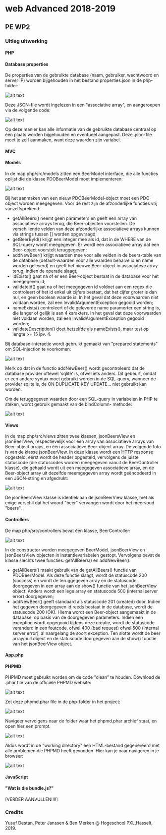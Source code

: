 # web Advanced 2018-2019
## PE WP2

### Uitleg uitwerking

#### PHP
#### Database properties

De properties van de gebruikte database (naam, gebruiker,
wachtwoord en server IP) worden bijgehouden in het bestand
properties.json in de php-folder:

![alt text][img_propertiesJson]

Deze JSON-file wordt ingelezen in een "associative array", en aangeroepen via de volgende code:

![alt text][img_propertiesJsonCode]

Op deze manier kan alle informatie van de gebruikte database centraal op één plaats worden
bijgehouden en eventueel aangepast. Deze .json-file moet je zelf aanmaken, want deze waarden zijn
variabel. 

#### MVC
#### Models

In de map php/src/models zitten een BeerModel interface, die alle functies oplijst die de klasse PDOBeerModel moet
implementeren:

![alt text][img_beermodelinterface]

Bij het aanmaken van een nieuw PDOBeerModel-object moet een PDO-object worden meegegeven. Voor de rest zijn de 
afzonderlijke functies vrij vanzelfsprekend:

- getAllBeers() neemt geen parameters en geeft een array van associatieve arrays terug, die Beer-objecten voorstellen.
De verschillende velden van deze afzonderlijke associatieve arrays kunnen via strings tussen [] worden opgevraagd;
- getBeerById() krijgt een integer mee als id, dat in de WHERE van de SQL-query wordt meegegeven. Er wordt een
associatieve array dat een Beer-object voorstelt teruggegeven;
- addNewBeer() krijgt waarden mee voor alle velden in de beers-table van de database (default-waarden voor alle waarden
behalve id en name worden geleverd) en geeft het nieuwe Beer-object in associateve array terug, indien de operatie 
slaagt;
- idExists() gaat na of er een Beer-object bestaat in de database voor het meegegeven id;
- validateId() gaat na of het meegegeven id voldoet aan een regex die controleert of het id enkel uit cijfers bestaat,
dat het cijfer groter is dan nul, en geen boolean waarde is. In het geval dat deze voorwaarden niet voldaan worden, zal
een InvalidArgumentException gegooid worden;
- nameExists() controleert of de geleverde name paramerter een string is, die langer of gelijk is aan 4 karakters.
In het geval dat deze voorwaarden niet voldaan worden, zal een InvalidArgumentException gegooid worden;
- validateDescription() doet hetzelfde als nameExists(), maar test op lengte >= 15 ipv. 4.

Bij database-interactie wordt gebruikt gemaakt van "prepared statements" om SQL-injection te voorkomen:

![alt text][img_addnewbeer]

Merk op dat in de functio addNewBeer() wordt gecontroleerd dat de database provider oftewel 'sqlite' is, ofwel iets
anders. Dit gebeurt, omdat er een andere syntax moet gebruikt worden in de SQL-query, wanneer de provider sqlite is,
de ON DUPLICATE KEY UPDATE... niet gebruikt kan worden.

Om de teruggegeven waarden door een SQL-query in variabelen in PHP te steken, wordt gebruik gemaakt van de bindColumn-
methode: 

![alt text][img_bindcolumn] 

#### Views

In de map php/src/views zitten twee klassen, jsonBeersView en jsonBeerView, respectievelijk voor een array van 
associatieve arrays van Beer-object arrays, en één associatieve Beer-object array. De volgende foto is van de 
klasse jsonBeerView. In deze klasse wordt een HTTP response opgesteld: eerst wordt de header opgesteld, vervolgens
de juiste statuscode (die statuscodes worden meegegeven vanuit de BeerController klasse), die gehaald wordt uit een
meegegeven associatieve array, en de Beer-object array uit dezelfde meemgegeven array wordt geëncodeerd in een 
JSON-string en afgedrukt:

![alt text][img_jsonbeerview]

De jsonBeersView klasse is identiek aan de jsonBeerView klasse, met als enige verschil dat het woord "beer" vervangen
wordt door het meervoud "beers".

#### Controllers

De map php/src/controllers bevat één klasse, BeerController:

![alt text][img_beercontroller]

In de constructor worden meegegeven BeerModel, jsonBeerView en jsonBeersView objecten in instantievariabelen gestopt.
Vervolgens bevat de klasse slechts twee functies: getAllBeers() en addNewBeer(): 
- getAllBeers() maakt gebruik van de getAllBeers() functie van PDOBeerModel. Als deze functie slaagt, wordt de 
statuscode 200 (success) en wordt de teruggegeven array en de statuscode doorgegeven in een array aan de show() functie 
van het jsonBeerView object. Anders wordt een lege array en statuscode 500 (internal server error) doorgegeven;
- addNewBeer() geeft standaard als statuscode 201 (created) door. Indien het gegeven doorgegeven id reeds bestaat in de
database, wordt de statuscode 200 (OK). Hierna wordt een Beer-object aangemaakt in de database, op basis van de 
doorgegeven parameters. Indien een exception wordt opgegooid tijdens deze creatie, wordt de statuscode veranderd in een
foutcode, ofwel 400 (bad request) ofwel 500 (internal server error), al naargelang de soort exception. Ten slotte wordt
de beer array/null object en de statuscode doorgegeven aan de show() functie van het jsonBeerView object.

#### App.php



#### PHPMD

PHPMD moet gebruikt worden om de code "clean" te houden. Download de .phar file van de officiële
PHPMD website:

![alt text][img_phpmdsite]

Zet deze phpmd.phar file in de php-folder in het project:

![alt text][img_phpmdpharlocation]

Navigeer vervolgens naar de folder waar het phpmd.phar archief staat, en open hier een prompt.

![alt text][img_phpmdcommands]

Aldus wordt in de "working directory" een HTML-bestand gegenereerd met alle problemen die PHPMD heeft gevonden.
Hier kan je naar navigeren in je browser:

![alt text][img_phpmdreport]

#### JavaScript
#### "Wat is die bundle.js?"

[VERDER AANVULLEN!!!!]

### Credits

Yusuf Destan, Peter Janssen & Ben Merken @ Hogeschool PXL,Hasselt, 2019.

[img_propertiesJson]:Images/propertiesJson.PNG "properties.json"
[img_propertiesJsonCode]:Images/propertiesJsonCode.PNG "properties.json code"
[img_beermodelinterface]:Images/beermodelinterface.PNG "BeerModel interface"
[img_addnewbeer]:Images/addnewbeer.PNG "PDO bindcolumn"
[img_bindcolumn]:Images/bindcolumn.PNG "PDO bindcolumn"
[img_jsonbeerview]:Images/jsonbeerview.PNG "jsonBeerView"
[img_beercontroller]:Images/beercontroller.PNG "beerController"
[img_phpmdsite]:Images/phpmdsite.PNG "website PHPMD"
[img_phpmdpharlocation]:Images/phpmdpharlocation.PNG "phpmd.phar location in project"
[img_phpmdcommands]: Images/phpmdcommands.PNG "PHPMD commands"
[img_phpmdreport]:Images/phpmdreport.PNG "PHPMD report"
